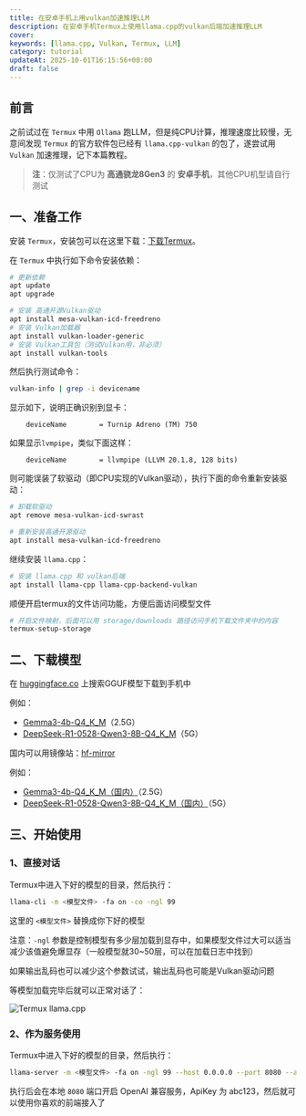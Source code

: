```yaml
---
title: 在安卓手机上用vulkan加速推理LLM
description: 在安卓手机Termux上使用llama.cpp的vulkan后端加速推理LLM
cover:
keywords: [llama.cpp, Vulkan, Termux, LLM]
category: tutorial
updateAt: 2025-10-01T16:15:56+08:00
draft: false
---
```


## 前言

之前试过在 `Termux` 中用 `Ollama` 跑LLM，但是纯CPU计算，推理速度比较慢，无意间发现 `Termux` 的官方软件包已经有 `llama.cpp-vulkan` 的包了，遂尝试用 `Vulkan` 加速推理，记下本篇教程。

> **注**：仅测试了CPU为 **高通骁龙8Gen3** 的 **安卓手机**，其他CPU机型请自行测试

## 一、准备工作

安装 `Termux`，安装包可以在这里下载：[下载Termux](https://f-droid.org/en/packages/com.termux/)。

在 `Termux` 中执行如下命令安装依赖：

```bash
# 更新依赖
apt update
apt upgrade

# 安装 高通开源Vulkan驱动
apt install mesa-vulkan-icd-freedreno
# 安装 Vulkan加载器
apt install vulkan-loader-generic
# 安装 Vulkan工具包（测试Vulkan用，非必须）
apt install vulkan-tools
```

然后执行测试命令：

```bash
vulkan-info | grep -i devicename
```

显示如下，说明正确识别到显卡：

```text
    deviceName        = Turnip Adreno (TM) 750
```

如果显示`lvmpipe`，类似下面这样：

```text
    deviceName        = llvmpipe (LLVM 20.1.8, 128 bits)
```

则可能误装了软驱动（即CPU实现的Vulkan驱动），执行下面的命令重新安装驱动：

```bash
# 卸载软驱动
apt remove mesa-vulkan-icd-swrast

# 重新安装高通开源驱动
apt install mesa-vulkan-icd-freedreno
```

继续安装 `llama.cpp`：

```bash
# 安装 llama.cpp 和 vulkan后端
apt install llama-cpp llama-cpp-backend-vulkan
```

顺便开启termux的文件访问功能，方便后面访问模型文件

```bash
# 开启文件映射，后面可以用 storage/downloads 路径访问手机下载文件夹中的内容
termux-setup-storage
```

## 二、下载模型

在 [huggingface.co](https://huggingface.co/) 上搜索GGUF模型下载到手机中

例如：

- [Gemma3-4b-Q4_K_M](https://huggingface.co/unsloth/gemma-3-4b-it-GGUF/blob/main/gemma-3-4b-it-Q4_K_M.gguf)（2.5G）
- [DeepSeek-R1-0528-Qwen3-8B-Q4_K_M](https://huggingface.co/unsloth/DeepSeek-R1-0528-Qwen3-8B-GGUF/blob/main/DeepSeek-R1-0528-Qwen3-8B-Q4_K_M.gguf)（5G）

国内可以用镜像站：[hf-mirror](https://hf-mirror.com/)

例如：

- [Gemma3-4b-Q4_K_M（国内）](https://hf-mirror.com/unsloth/gemma-3-4b-it-GGUF/blob/main/gemma-3-4b-it-Q4_K_M.gguf)（2.5G）
- [DeepSeek-R1-0528-Qwen3-8B-Q4_K_M（国内）](https://hf-mirror.com/unsloth/DeepSeek-R1-0528-Qwen3-8B-GGUF/blob/main/DeepSeek-R1-0528-Qwen3-8B-Q4_K_M.gguf)（5G）

## 三、开始使用

### 1、直接对话

Termux中进入下好的模型的目录，然后执行：

```bash
llama-cli -m <模型文件> -fa on -co -ngl 99
```

这里的 `<模型文件>` 替换成你下好的模型

注意：`-ngl` 参数是控制模型有多少层加载到显存中，如果模型文件过大可以适当减少该值避免爆显存（一般模型就30~50层，可以在加载日志中找到）

如果输出乱码也可以减少这个参数试试，输出乱码也可能是Vulkan驱动问题

等模型加载完毕后就可以正常对话了：

![Termux llama.cpp](/img/202510011616.webp)

### 2、作为服务使用

Termux中进入下好的模型的目录，然后执行：

```bash
llama-server -m <模型文件> -fa on -ngl 99 --host 0.0.0.0 --port 8080 --api-key abc123
```

执行后会在本地 `8080` 端口开启 OpenAI 兼容服务，ApiKey 为 abc123，然后就可以使用你喜欢的前端接入了
